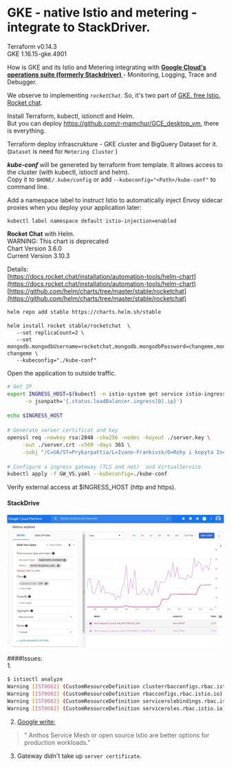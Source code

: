 # GKE - native Istio and metering - integrate to StackDriver.

Terraform v0.14.3   
GKE 1.16.15-gke.4901   

 How is GKE and its Istio and Metering integrating with [ __Google Cloud's operations suite (formerly Stackdriver)__ ](https://cloud.google.com/products/operations) - Monitoring, Logging, Trace and Debugger.
 
  We observe to implementing _`rocketChat`_. So, it's two part of [GKE. free Istio. Rocket chat](https://github.com/r-mamchur/GKE_free_istio_rocketchat).
 
Install Terraform, kubectl, istionctl and Helm.   
But you can deploy https://github.com/r-mamchur/GCE_desktop_vm, there is everything.    

Terraform deploy infrascrukture - GKE cluster and BigQuery Dataset for it.   
(`Dataset` is need for `Metering Cluster` )

***kube-conf*** will be genereted by terraform from template. It allows access to the cluster (with kubectl, istioctl and helm).   
Copy it to `$HONE/.kube/config` or add `--kubeconfig="<Path>/kube-conf"` to command line.    

Add a namespace label to instruct Istio to automatically inject Envoy sidecar proxies when you deploy your application later:
```
kubectl label namespace default istio-injection=enabled
```

****Rocket Chat**** with Helm.    
WARNING: This chart is deprecated   
Chart Version	3.6.0   
Current Version	3.10.3   

Details:    
[https://docs.rocket.chat/installation/automation-tools/helm-chart](https://docs.rocket.chat/installation/automation-tools/helm-chart)   
[https://github.com/helm/charts/tree/master/stable/rocketchat](https://github.com/helm/charts/tree/master/stable/rocketchat)   
```
helm repo add stable https://charts.helm.sh/stable

helm install rocket stable/rocketchat  \
   --set replicaCount=2 \
   --set mongodb.mongodbUsername=rocketchat,mongodb.mongodbPassword=changeme,mongodb.mongodbDatabase=rocketchat,mongodb.mongodbRootPassword=root-changeme \
   --kubeconfig="./kube-conf"
```
Open the application to outside traffic.
```sh
# Get IP
export INGRESS_HOST=$(kubectl -n istio-system get service istio-ingressgateway \
      -o jsonpath='{.status.loadBalancer.ingress[0].ip}')

echo $INGRESS_HOST

# Generate server certificat and key
openssl req -newkey rsa:2048 -sha256 -nodes -keyout ./server.key \
     -out ./server.crt -x509 -days 365 \
     -subj "/C=UA/ST=Prykarpattia/L=Ivano-Frankivsk/O=Rohy i kopyta Inc./OU=Camel/CN=$INGRESS_HOST/emailAddress=r_mamchur@ukr.net"

# Configure a ingress gateway (TLS and not)  and VirtualService
kubectl apply -f GW_VS.yaml --kubeconfig=./kube-conf
```
Verify external access at $INGRESS_HOST (http and https).

#### StackDrive
![Monitoring](./monitoring.jpg)

####Issues:   
1. 
```sh
$ istioctl analyze
Warning [IST0002] (CustomResourceDefinition clusterrbacconfigs.rbac.istio.io) Deprecated: Custom resource type rbac.istio.io ClusterRbacConfig is removed
Warning [IST0002] (CustomResourceDefinition rbacconfigs.rbac.istio.io) Deprecated: Custom resource type rbac.istio.io RbacConfig is removed
Warning [IST0002] (CustomResourceDefinition servicerolebindings.rbac.istio.io) Deprecated: Custom resource type rbac.istio.io ServiceRoleBinding is removed
Warning [IST0002] (CustomResourceDefinition serviceroles.rbac.istio.io) Deprecated: Custom resource type rbac.istio.io ServiceRole is removed
```
2. [Google write:](https://cloud.google.com/istio/docs/istio-on-gke/overview#should_i_use)
> " Anthos Service Mesh or open source Istio are better options for production workloads."

3. Gateway didn't take up `server certificate`.


